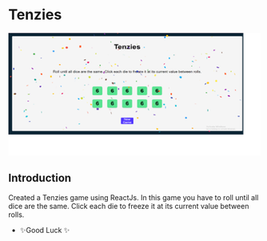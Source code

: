 # Tenzies


![App Screenshot](https://github.com/saunvid321/Tenzies-game/blob/master/tenzies_img.png?raw=true)

## Introduction
Created a Tenzies game using ReactJs. In this game you have to roll until all dice are the same. Click each die to freeze it at its current value between rolls.



- ✨Good Luck ✨

